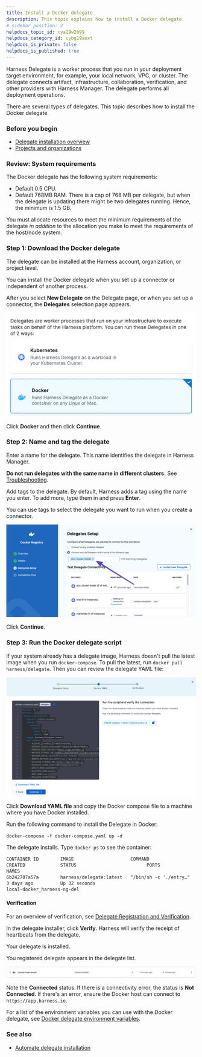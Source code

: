 ```yaml
---
title: Install a Docker delegate
description: This topic explains how to install a Docker delegate.
# sidebar_position: 2
helpdocs_topic_id: cya29w2b99
helpdocs_category_id: cybg19aoxt
helpdocs_is_private: false
helpdocs_is_published: true
---
```


Harness Delegate is a worker process that you run in your deployment target environment, for example, your local network, VPC, or cluster. The delegate connects artifact, infrastructure, collaboration, verification, and other providers with Harness Manager. The delegate performs all deployment operations.

There are several types of delegates. This topic describes how to install the Docker delegate.

### Before you begin

* [Delegate installation overview](/docs/platform/2_Delegates/get-started-with-delegates/delegate-installation-overview.md)
* [Projects and organizations](/docs/platform/organizations-and-projects/projects-and-organizations.md)

### Review: System requirements

The Docker delegate has the following system requirements:

* Default 0.5 CPU.
* Default 768MB RAM. There is a cap of 768 MB per delegate, but when the delegate is updating there might be two delegates running. Hence, the minimum is 1.5 GB. 
 
You must allocate resources to meet the minimum requirements of the delegate *in addition* to the allocation you make to meet the requirements of the host/node system. 

### Step 1: Download the Docker delegate

The delegate can be installed at the Harness account, organization, or project level.

You can install the Docker delegate when you set up a connector or independent of another process.

After you select **New Delegate** on the Delegate page, or when you set up a connector, the **Delegates** selection page appears.

![](./static/install-a-docker-delegate-00.png)

Click **Docker** and then click **Continue**.

### Step 2: Name and tag the delegate

Enter a name for the delegate. This name identifies the delegate in Harness Manager.

**Do not run delegates with the same name in different clusters.** See [Troubleshooting](/docs/troubleshooting/troubleshooting-nextgen.md).

Add tags to the delegate. By default, Harness adds a tag using the name you enter. To add more, type them in and press **Enter**.

You can use tags to select the delegate you want to run when you create a connector.

![](./static/install-a-docker-delegate-01.png)

Click **Continue**.

### Step 3: Run the Docker delegate script

If your system already has a delegate image, Harness doesn't pull the latest image when you run `docker-compose`. To pull the latest, run `docker pull harness/delegate`. Then you can review the delegate YAML file:

![](./static/install-a-docker-delegate-02.png)

Click **Download YAML file** and copy the Docker compose file to a machine where you have Docker installed.

Run the following command to install the Delegate in Docker:

```
docker-compose -f docker-compose.yaml up -d
```

The delegate installs. Type `docker ps` to see the container:


```
CONTAINER ID        IMAGE                     COMMAND                  CREATED             STATUS                          PORTS                    NAMES  
6b242707a57a        harness/delegate:latest   "/bin/sh -c './entry…"   3 days ago          Up 32 seconds                                            local-docker_harness-ng-del
```

#### Verification

For an overview of verification, see [Delegate Registration and Verification](/docs/platform/2_Delegates/get-started-with-delegates/delegate-registration.md).

In the delegate installer, click **Verify**. Harness will verify the receipt of heartbeats from the delegate.

Your delegate is installed.

You registered delegate appears in the delegate list.

![](./static/install-a-docker-delegate-03.png)

Note the **Connected** status. If there is a connectivity error, the status is **Not Connected**. If there's an error, ensure the Docker host can connect to `https://app.harness.io`.

For a list of the environment variables you can use with the Docker delegate, see [Docker delegate environment variables](/docs/platform/2_Delegates/delegate-reference/docker-delegate-environment-variables).

### See also

* [Automate delegate installation](/docs/platform/2_Delegates/advanced-installation/automate-delegate-installation.md)

